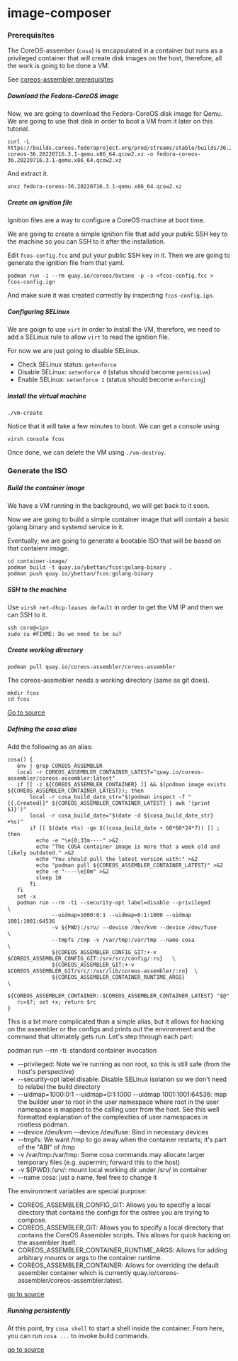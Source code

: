 # image-composer

### Prerequisites

The CoreOS-assember (`cosa`) is encapsulated in a container but runs as a privileged container that will create disk images on the host, therefore, all the work is going to be done a VM.

See [coreos-assembler prerequisites](https://github.com/coreos/coreos-assembler/blob/03dd8da933722902b9775c823af68afa5187f774/docs/building-fcos.md#getting-started---prerequisites)

##### Download the Fedora-CoreOS image

Now, we are going to download the Fedora-CoreOS disk image for Qemu. We
are going to use that disk in order to boot a VM from it later on this
tutorial.

```
curl -L https://builds.coreos.fedoraproject.org/prod/streams/stable/builds/36.20220716.3.1/x86_64/fedora-coreos-36.20220716.3.1-qemu.x86_64.qcow2.xz -o fedora-coreos-36.20220716.3.1-qemu.x86_64.qcow2.xz
```

And extract it.

```
unxz fedora-coreos-36.20220716.3.1-qemu.x86_64.qcow2.xz
```

##### Create an ignition file

Ignition files are a way to configure a CoreOS machine at boot time.

We are going to create a simple ignition file that add your public SSH key to
the machine so you can SSH to it after the installation.

Edit `fcos-config.fcc` and put your public SSH key in it. Then we are going to
generate the ignition file from that yaml.

```
podman run -i --rm quay.io/coreos/butane -p -s <fcos-config.fcc > fcos-config.ign
```

And make sure it was created correctly by inspecting `fcos-config.ign`.

##### Configuring SELinux

We are goign to use `virt` in order to install the VM, therefore, we need to
add a SELinux rule to allow `virt` to read the ignition file.

For now we are just going to disable SELinux.

* Check SELinux status: `getenforce`
* Disable SELinux: `setenforce 0` (status should become `permissive`)
* Enable SELinux: `setenforce 1` (status should become `enforcing`)

##### Install the virtual machine

```
./vm-create
```

Notice that it will take a few minutes to boot. We can get a console using
```
virsh console fcos
```

Once done, we can delete the VM using `./vm-destroy`.

### Generate the ISO

##### Build the container image

We have a VM running in the background, we will get back to it soon.

Now we are going to build a simple container image that will contain a basic
golang binary and systemd service in it.

Eventually, we are going to generate a bootable ISO that will be based on that contaienr image.

```
cd container-image/
podman build -t quay.io/ybettan/fcos:golang-binary .
podman push quay.io/ybettan/fcos:golang-binary
```

##### SSH to the machine

Use `virsh net-dhcp-leases default` in order to get the VM IP and then we can SSH to it.

```
ssh core@<ip>
sudo su #FIXME: Do we need to be su?
```

##### Create working directory

```
podman pull quay.io/coreos-assembler/coreos-assembler
```

The coreos-assmebler needs a working directory (same as git does).
```
mkdir fcos
cd fcos
```

[Go to source](https://github.com/coreos/coreos-assembler/blob/main/docs/building-fcos.md#create-a-build-working-directory)

##### Defining the cosa alias

Add the following as an alias:
```
cosa() {
   env | grep COREOS_ASSEMBLER
   local -r COREOS_ASSEMBLER_CONTAINER_LATEST="quay.io/coreos-assembler/coreos-assembler:latest"
   if [[ -z ${COREOS_ASSEMBLER_CONTAINER} ]] && $(podman image exists ${COREOS_ASSEMBLER_CONTAINER_LATEST}); then
       local -r cosa_build_date_str="$(podman inspect -f "{{.Created}}" ${COREOS_ASSEMBLER_CONTAINER_LATEST} | awk '{print $1}')"
       local -r cosa_build_date="$(date -d ${cosa_build_date_str} +%s)"
       if [[ $(date +%s) -ge $((cosa_build_date + 60*60*24*7)) ]] ; then
         echo -e "\e[0;33m----" >&2
         echo "The COSA container image is more that a week old and likely outdated." >&2
         echo "You should pull the latest version with:" >&2
         echo "podman pull ${COREOS_ASSEMBLER_CONTAINER_LATEST}" >&2
         echo -e "----\e[0m" >&2
         sleep 10
       fi
   fi
   set -x
   podman run --rm -ti --security-opt label=disable --privileged                                    \
              --uidmap=1000:0:1 --uidmap=0:1:1000 --uidmap 1001:1001:64536                          \
              -v ${PWD}:/srv/ --device /dev/kvm --device /dev/fuse                                  \
              --tmpfs /tmp -v /var/tmp:/var/tmp --name cosa                                         \
              ${COREOS_ASSEMBLER_CONFIG_GIT:+-v $COREOS_ASSEMBLER_CONFIG_GIT:/srv/src/config/:ro}   \
              ${COREOS_ASSEMBLER_GIT:+-v $COREOS_ASSEMBLER_GIT/src/:/usr/lib/coreos-assembler/:ro}  \
              ${COREOS_ASSEMBLER_CONTAINER_RUNTIME_ARGS}                                            \
              ${COREOS_ASSEMBLER_CONTAINER:-$COREOS_ASSEMBLER_CONTAINER_LATEST} "$@"
   rc=$?; set +x; return $rc
}
```

This is a bit more complicated than a simple alias, but it allows for hacking on the assembler or the configs and prints out the environment and the command that ultimately gets run. Let's step through each part:

podman run --rm -ti: standard container invocation
* --privileged: Note we're running as non root, so this is still safe (from the host's perspective)
* --security-opt label:disable: Disable SELinux isolation so we don't need to relabel the build directory
* --uidmap=1000:0:1 --uidmap=0:1:1000 --uidmap 1001:1001:64536: map the builder user to root in the user namespace where root in the user namespace is mapped to the calling user from the host. See this well formatted explanation of the complexities of user namespaces in rootless podman.
* --device /dev/kvm --device /dev/fuse: Bind in necessary devices
* --tmpfs: We want /tmp to go away when the container restarts; it's part of the "ABI" of /tmp
* -v /var/tmp:/var/tmp: Some cosa commands may allocate larger temporary files (e.g. supermin; forward this to the host)
* -v ${PWD}:/srv/: mount local working dir under /srv/ in container
* --name cosa: just a name, feel free to change it

The environment variables are special purpose:

* COREOS_ASSEMBLER_CONFIG_GIT: Allows you to specifiy a local directory that contains the configs for the ostree you are trying to compose.
* COREOS_ASSEMBLER_GIT: Allows you to specify a local directory that contains the CoreOS Assembler scripts. This allows for quick hacking on the assembler itself.
* COREOS_ASSEMBLER_CONTAINER_RUNTIME_ARGS: Allows for adding arbitrary mounts or args to the container runtime.
* COREOS_ASSEMBLER_CONTAINER: Allows for overriding the default assembler container which is currently quay.io/coreos-assembler/coreos-assembler:latest.

[go to source](https://github.com/coreos/coreos-assembler/blob/main/docs/building-fcos.md#define-a-bash-alias-to-run-cosa)

##### Running persistently

At this point, try `cosa shell` to start a shell inside the container.
From here, you can run `cosa ...` to invoke build commands.

[go to source](https://github.com/coreos/coreos-assembler/blob/main/docs/building-fcos.md#running-persistently)
